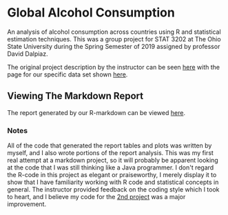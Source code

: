 # Global Alcohol Consumption

An analysis of alcohol consumption across countries using R and statistical estimation techniques. This was a group project for STAT 3202 at The Ohio State University during the Spring Semester of 2019 assigned by professor David Dalpiaz.

The original project description by the instructor can be seen <a href="https://daviddalpiaz.github.io/stat3202-sp19/project/proj-01/proj-01.html">here</a> with the page for our specific data set shown <a href="https://daviddalpiaz.github.io/stat3202-sp19/project/proj-01/proj-01-L.html">here</a>.

## Viewing The Markdown Report

The report generated by our R-markdown can be viewed <a href="https://charles-m-doan.github.io/r-project-pages/project-01-report.html">here</a>.

### Notes

All of the code that generated the report tables and plots was written by myself, and I also wrote portions of the report analysis. This was my first real attempt at a markdown project, so it will probably be apparent looking at the code that I was still thinking like a Java programmer. I don't regard the R-code in this project as elegant or praiseworthy, I merely display it to show that I have familiarity working with R code and statistical concepts in general. The instructor provided feedback on the coding style which I took to heart, and I believe my code for the <a href="https://github.com/charles-m-doan/airline-on-time-performance">2nd project</a> was a major improvement.
